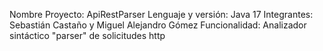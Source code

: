 Nombre Proyecto: ApiRestParser
Lenguaje y versión: Java 17 
Integrantes: Sebastián Castaño y Miguel Alejandro Gómez 
Funcionalidad: Analizador sintáctico "parser" de solicitudes http
